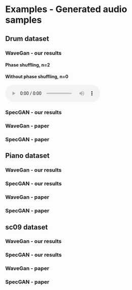 # Examples - Generated audio samples

## Drum dataset

### WaveGan - our results
#### Phase shuffling, n=2

#### Without phase shuffling, n=0

<audio controls>
  <source src="./drum n=0.mp3" type="audio/mpeg">
</audio>

### SpecGAN - our results
### WaveGan - paper
### SpecGAN - paper


## Piano dataset
### WaveGan - our results
### SpecGAN - our results
### WaveGan - paper
### SpecGAN - paper


## sc09 dataset
### WaveGan - our results
### SpecGAN - our results
### WaveGan - paper
### SpecGAN - paper
